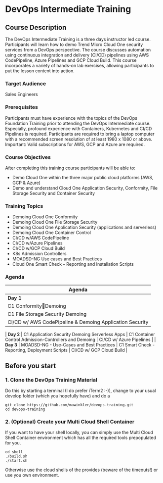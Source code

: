 # DevOps Intermediate Training

## Course Description

The DevOps Intermediate Training is a three days instructor led course. Participants will learn how to demo Trend Micro Cloud One security services from a DevOps perspective. The course discusses automation using continuous integration and delivery (CI/CD) pipelines using AWS CodePipeline, Azure Pipelines and GCP Cloud Build. This course incorporates a variety of hands-on lab exercises, allowing participants to put the lesson content into action.

### Target Audience

Sales Engineers

### Prerequisites

Participants must have experience with the topics of the DevOps Foundation Training prior to attending the DevOps Intermediate course. Especially, profound experience with Containers, Kubernetes and CI/CD Pipelines is required.
Participants are required to bring a laptop computer with a recommended screen resolution of at least 1980 x 1080 or above.
Important: Valid subscriptions for AWS, GCP and Azure are required.

### Course Objectives

After completing this training course participants will be able to:

- Demo Cloud One within the three major public cloud platforms (AWS, GCP & Azure)
- Demo and understand Cloud One Application Security, Conformity, File Storage Security and Container Security

### Training Topics

- Demoing Cloud One Conformity
- Demoing Cloud One File Storage Security
- Demoing Cloud One Application Security (applications and serverless)
- Demoing Cloud One Container Control
- CI/CD w/AWS CodePipeline
- CI/CD w/Azure Pipelines
- CI/CD w/GCP Cloud Build
- K8s Admission Controllers
- MOADSD-NG Use cases and Best Practices
- Cloud One Smart Check – Reporting and Installation Scripts

### Agenda

Agenda |
----- |
**Day 1** |
C1 ConformityDemoing |
C1 File Storage Security Demoing |
CI/CD w/ AWS CodePipeline & Demoing Application Security |
 |
**Day 2** |
C1 Application Security Demoing Serverless Apps |
C1 Container Control Admission-Controllers and Demoing |
CI/CD w/ Azure Pipelines |
 |
**Day 3** |
MOADSD-NG - Use-Cases and Best Practices |
C1 Smart Check - Reporting, Deployment Scripts |
CI/CD w/ GCP Cloud Build |

## Before you start

### 1. Clone the DevOps Training Material

Do this by starting a terminal (I do prefer iTerm2 :-)), change to your usual develop folder (which you hopefully have) and do a

```shell
git clone https://github.com/mawinkler/devops-training.git
cd devops-training
```

### 2. (Optional) Create your Multi Cloud Shell Container

If you want to have your shell locally, you can simply use the Multi Cloud Shell Container environment which has all the required tools prepopulated for you.

```shell
cd shell
./build.sh
./start.sh
```

Otherwise use the cloud shells of the provides (beware of the timeouts!) or use you own environment.
